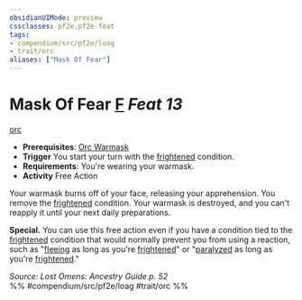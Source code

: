 ```yaml
---
obsidianUIMode: preview
cssclasses: pf2e,pf2e-feat
tags:
- compendium/src/pf2e/loag
- trait/orc
aliases: ["Mask Of Fear"]
---
```

# Mask Of Fear  [F](rules/core-rulebook/chapter-9-playing-the-game.md#Actions "Free Action") *Feat 13*  
[orc](rules/traits/orc.md "Orc Ancestry & Heritage Trait")  

- **Prerequisites**: [Orc Warmask](compendium/feats/orc-warmask-loag.md)
- **Trigger** You start your turn with the [frightened](rules/conditions.md#Frightened) condition.
- **Requirements**: You're wearing your warmask.
- **Activity** Free Action

Your warmask burns off of your face, releasing your apprehension. You remove the [frightened](rules/conditions.md#Frightened) condition. Your warmask is destroyed, and you can't reapply it until your next daily preparations.

**Special.** You can use this free action even if you have a condition tied to the [frightened](rules/conditions.md#Frightened) condition that would normally prevent you from using a reaction, such as "[fleeing](rules/conditions.md#Fleeing) as long as you're [frightened](rules/conditions.md#Frightened)" or "[paralyzed](rules/conditions.md#Paralyzed) as long as you're [frightened](rules/conditions.md#Frightened)."

*Source: Lost Omens: Ancestry Guide p. 52*  
%% #compendium/src/pf2e/loag #trait/orc %%